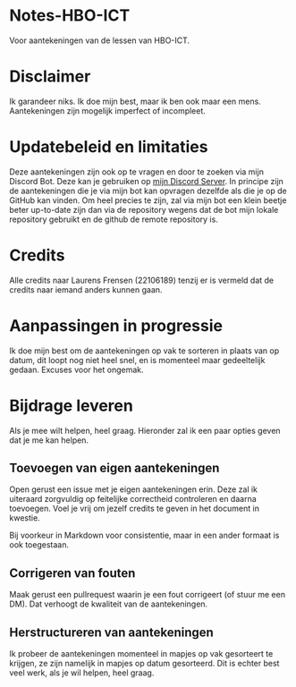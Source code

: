 # Notes-HBO-ICT
Voor aantekeningen van de lessen van HBO-ICT.

# Disclaimer
Ik garandeer niks. Ik doe mijn best, maar ik ben ook maar een mens. Aantekeningen zijn mogelijk imperfect of incompleet.

# Updatebeleid en limitaties
Deze aantekeningen zijn ook op te vragen en door te zoeken via mijn Discord Bot. Deze kan je gebruiken op [mijn Discord Server](https://discord.gg/gJBemEsrQZ). In principe zijn de aantekeningen die je via mijn bot kan opvragen dezelfde als die je op de GitHub kan vinden. Om heel precies te zijn, zal via mijn bot een klein beetje beter up-to-date zijn dan via de repository wegens dat de bot mijn lokale repository gebruikt en de github de remote repository is.

# Credits
Alle credits naar Laurens Frensen (22106189) tenzij er is vermeld dat de credits naar iemand anders kunnen gaan.

# Aanpassingen in progressie
Ik doe mijn best om de aantekeningen op vak te sorteren in plaats van op datum, dit loopt nog niet heel snel, en is momenteel maar gedeeltelijk gedaan. Excuses voor het ongemak.

# Bijdrage leveren
Als je mee wilt helpen, heel graag. Hieronder zal ik een paar opties geven dat je me kan helpen.

## Toevoegen van eigen aantekeningen
Open gerust een issue met je eigen aantekeningen erin. Deze zal ik uiteraard zorgvuldig op feitelijke correctheid controleren en daarna toevoegen. Voel je vrij om jezelf credits te geven in het document in kwestie.

Bij voorkeur in Markdown voor consistentie, maar in een ander formaat is ook toegestaan.

## Corrigeren van fouten
Maak gerust een pullrequest waarin je een fout corrigeert (of stuur me een DM). Dat verhoogt de kwaliteit van de aantekeningen.

## Herstructureren van aantekeningen
Ik probeer de aantekeningen momenteel in mapjes op vak gesorteert te krijgen, ze zijn namelijk in mapjes op datum gesorteerd. Dit is echter best veel werk, als je wil helpen, heel graag.
